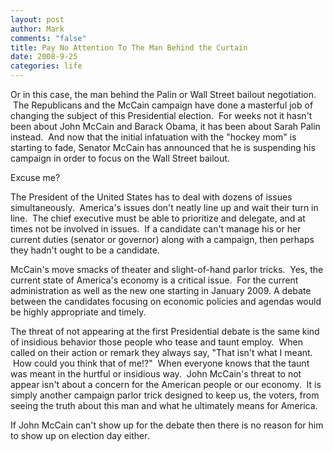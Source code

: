 ```yaml
--- 
layout: post
author: Mark
comments: "false"
title: Pay No Attention To The Man Behind the Curtain
date: 2008-9-25
categories: life
---
```

Or in this case, the man behind the Palin or Wall Street bailout negotiation.  The Republicans and the McCain campaign have done a masterful job of changing the subject of this Presidential election.  For weeks not it hasn't been about John McCain and Barack Obama, it has been about Sarah Palin instead.  And now that the initial infatuation with the "hockey mom" is starting to fade, Senator McCain has announced that he is suspending his campaign in order to focus on the Wall Street bailout.

Excuse me?

The President of the United States has to deal with dozens of issues simultaneously.  America's issues don't neatly line up and wait their turn in line.  The chief executive must be able to prioritize and delegate, and at times not be involved in issues.  If a candidate can't manage his or her current duties (senator or governor) along with a campaign, then perhaps they hadn't ought to be a candidate.

McCain's move smacks of theater and slight-of-hand parlor tricks.  Yes, the current state of America's economy is a critical issue.  For the current administration as well as the new one starting in January 2009. A debate between the candidates focusing on economic policies and agendas would be highly appropriate and timely.  

The threat of not appearing at the first Presidential debate is the same kind of insidious behavior those people who tease and taunt employ.  When called on their action or remark they always say, "That isn't what I meant.  How could you think that of me!?"  When everyone knows that the taunt was meant in the hurtful or insidious way.  John McCain's threat to not appear isn't about a concern for the American people or our economy.  It is simply another campaign parlor trick designed to keep us, the voters, from seeing the truth about this man and what he ultimately means for America.

If John McCain can't show up for the debate then there is no reason for him to show up on election day either.
